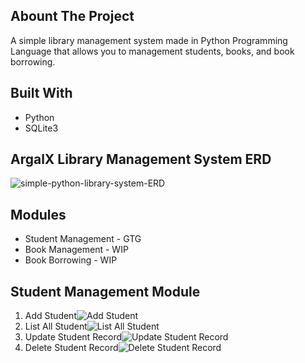 ## Abount The Project
A simple library management system made in Python Programming Language that allows you to management students, books, and book borrowing.

## Built With
- Python
- SQLite3

## ArgalX Library Management System ERD
![simple-python-library-system-ERD](https://github.com/argalx/simple-python-library-management-system/assets/31496662/26ddb7ae-07b8-4216-8995-edf337fe9294)

## Modules
- Student Management - GTG
- Book Management - WIP
- Book Borrowing - WIP

## Student Management Module

1. Add Student![Add Student](https://github.com/argalx/simple-python-library-management-system/assets/31496662/e9d9a3fc-7c53-4cb1-92c0-c411ce4dce1d)
2. List All Student![List All Student](https://github.com/argalx/simple-python-library-management-system/assets/31496662/a8cdb0b8-9426-41d5-8870-6b85e68c93e7)
3. Update Student Record![Update Student Record](https://github.com/argalx/simple-python-library-management-system/assets/31496662/8e06b293-e949-47c6-b4eb-bbbeb0f307a8)
4. Delete Student Record![Delete Student Record](https://github.com/argalx/simple-python-library-management-system/assets/31496662/d5910142-f063-47db-aa9f-dd08d5a49949)